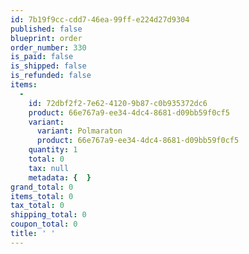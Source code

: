```yaml
---
id: 7b19f9cc-cdd7-46ea-99ff-e224d27d9304
published: false
blueprint: order
order_number: 330
is_paid: false
is_shipped: false
is_refunded: false
items:
  -
    id: 72dbf2f2-7e62-4120-9b87-c0b935372dc6
    product: 66e767a9-ee34-4dc4-8681-d09bb59f0cf5
    variant:
      variant: Polmaraton
      product: 66e767a9-ee34-4dc4-8681-d09bb59f0cf5
    quantity: 1
    total: 0
    tax: null
    metadata: {  }
grand_total: 0
items_total: 0
tax_total: 0
shipping_total: 0
coupon_total: 0
title: ' '
---
```

